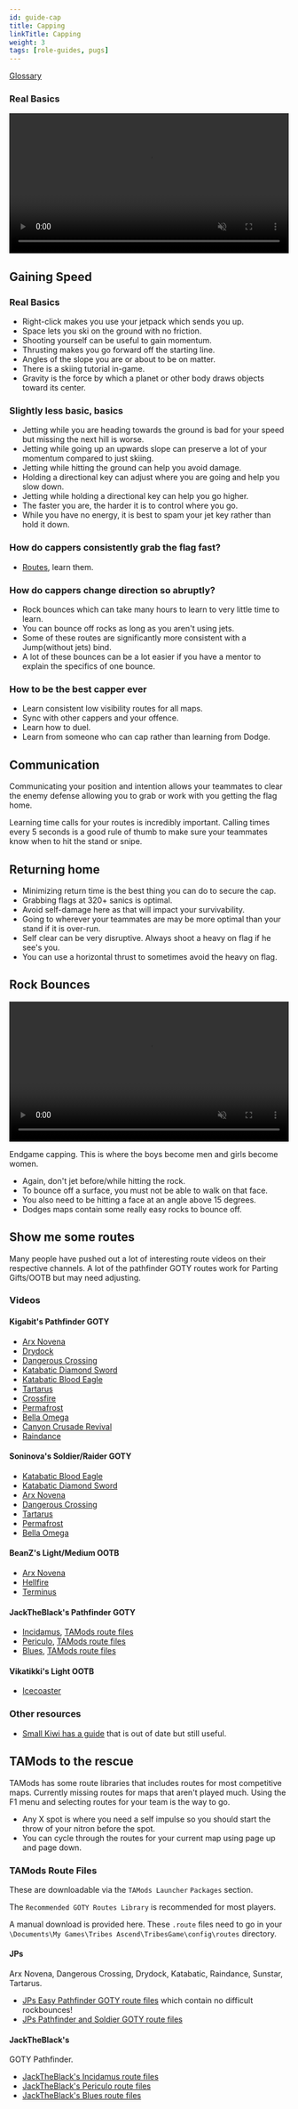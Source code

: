 ```yaml
---
id: guide-cap
title: Capping
linkTitle: Capping
weight: 3
tags: [role-guides, pugs]
---
```


[Glossary](/docs/gameplay/guide-quick#glossary)
### Real Basics

<video width="100%" height="auto" autoplay="true" muted loop preload="metadata">
  <source src="/video/cap-arx-back.webm" type="video/webm"></source>Your browser does not support .webm video.
</video>

## Gaining Speed
### Real Basics
<!-- TODO Move to guide-movement -->
- Right-click makes you use your jetpack which sends you up.
- Space lets you ski on the ground with no friction.
- Shooting yourself can be useful to gain momentum. 
- Thrusting makes you go forward off the starting line.
- Angles of the slope you are or about to be on matter. 
- There is a skiing tutorial in-game.
- Gravity is the force by which a planet or other body draws objects toward its center.

### Slightly less basic, basics

- Jetting while you are heading towards the ground is bad for your speed but missing the next hill is worse.
- Jetting while going up an upwards slope can preserve a lot of your momentum compared to just skiing.
- Jetting while hitting the ground can help you avoid damage.
- Holding a directional key can adjust where you are going and help you slow down.
- Jetting while holding a directional key can help you go higher.
- The faster you are, the harder it is to control where you go.
- While you have no energy, it is best to spam your jet key rather than hold it down.

### How do cappers consistently grab the flag fast?
- [Routes](#show-me-some-routes), learn them. 

### How do cappers change direction so abruptly? 
- Rock bounces which can take many hours to learn to very little time to learn.
- You can bounce off rocks as long as you aren't using jets. 
- Some of these routes are significantly more consistent with a Jump(without jets) bind.
- A lot of these bounces can be a lot easier if you have a mentor to explain the specifics of one bounce.

### How to be the best capper ever
- Learn consistent low visibility routes for all maps.
- Sync with other cappers and your offence.
- Learn how to duel.
- Learn from someone who can cap rather than learning from Dodge.

## Communication
Communicating your position and intention allows your teammates to clear the enemy defense allowing you to grab or work with you getting the flag home.

Learning time calls for your routes is incredibly important. Calling times every 5 seconds is a good rule of thumb to make sure your teammates know when to hit the stand or snipe.

## Returning home
- Minimizing return time is the best thing you can do to secure the cap.
- Grabbing flags at 320+ sanics is optimal. 
- Avoid self-damage here as that will impact your survivability. 
- Going to wherever your teammates are may be more optimal than your stand if it is over-run.
- Self clear can be very disruptive. Always shoot a heavy on flag if he see's you.
- You can use a horizontal thrust to sometimes avoid the heavy on flag.

## Rock Bounces

<video width="100%" height="auto" autoplay="true" muted loop preload="metadata">
  <source src="/video/kata-ds-bounce.webm" type="video/webm"></source>Your browser does not support .webm video.
</video>

Endgame capping. This is where the boys become men and girls become women.

- Again, don't jet before/while hitting the rock.
- To bounce off a surface, you must not be able to walk on that face.
- You also need to be hitting a face at an angle above 15 degrees.
- Dodges maps contain some really easy rocks to bounce off. 

## Show me some routes
Many people have pushed out a lot of interesting route videos on their respective channels. A lot of the pathfinder GOTY routes work for Parting Gifts/OOTB but may need adjusting.

### Videos
#### Kigabit's Pathfinder GOTY
- [Arx Novena](http://www.youtube.com/playlist?list=PLor2TDMmuFQwnmNLx9nuUsGSDmibNCCou)
- [Drydock](http://www.youtube.com/playlist?list=PLor2TDMmuFQxmii8JNoFdInjV5i1HcBaW)
- [Dangerous Crossing](http://www.youtube.com/playlist?list=PLor2TDMmuFQzpmX0wu4jpE4Va6G8nkcjk)
- [Katabatic Diamond Sword](http://www.youtube.com/playlist?list=PLor2TDMmuFQz9ev1X4UWm3jFcvEx5mvhq)
- [Katabatic Blood Eagle](http://www.youtube.com/playlist?list=PLor2TDMmuFQzShkKJSFmls9ZefKRwG5aZ)
- [Tartarus](http://www.youtube.com/playlist?list=PLor2TDMmuFQxGmWe7CLKvHXfcrwa4vSRY)
- [Crossfire](http://www.youtube.com/playlist?list=PLor2TDMmuFQxgVQlVt952XjigViEbwM5t)
- [Permafrost](http://www.youtube.com/playlist?list=PLor2TDMmuFQxq5zzhKwk92G1aiXiIDZEp)
- [Bella Omega](http://www.youtube.com/playlist?list=PLor2TDMmuFQx60qYp3XsqAPkTxEg3cOL3)
- [Canyon Crusade Revival](http://www.youtube.com/playlist?list=PLor2TDMmuFQyTwG_3Vyby0sfdBOLeGu2r)
- [Raindance](http://www.youtube.com/playlist?list=PLor2TDMmuFQzP3wBliilpmDv9rhKb6Uk0)

#### Soninova's Soldier/Raider GOTY
- [Katabatic Blood Eagle](http://www.youtube.com/watch?v=pGia8sVounA)
- [Katabatic Diamond Sword](http://www.youtube.com/watch?v=bvrvCprj7oo)
- [Arx Novena](http://www.youtube.com/watch?v=9Mz8exyhBrs)
- [Dangerous Crossing](http://www.youtube.com/watch?v=W6fBtEe4938)
- [Tartarus](http://www.youtube.com/watch?v=yEL3d1gN4iQ)
- [Permafrost](http://www.youtube.com/watch?v=8EXJsaZPNeY)
- [Bella Omega](https://youtu.be/_XGpuNuo6Zo)

#### BeanZ's Light/Medium OOTB
- [Arx Novena](https://youtu.be/CahvqJRwoWA)
- [Hellfire](https://youtu.be/5NKH5JEvOoA)
- [Terminus](https://youtu.be/07SAYWskQ6s)

#### JackTheBlack's Pathfinder GOTY
- [Incidamus](https://youtu.be/-SerjnmOvns), [TAMods route files](/routes/jacktheblacks-blues-routes.zip)
- [Periculo](https://youtu.be/izQGpW2qAc8), [TAMods route files](/routes/jacktheblacks-periculo-routes.zip)
- [Blues](https://youtu.be/I_VKMFYgrgA), [TAMods route files](/routes/jacktheblacks-blues-routes.zip)

#### Vikatikki's Light OOTB
- [Icecoaster](https://youtu.be/JShaimqA-MU)

### Other resources
- [Small Kiwi has a guide](https://youtu.be/5aoD0HuefiU) that is out of date but still useful.

## TAMods to the rescue
TAMods has some route libraries that includes routes for most competitive maps. Currently missing routes for maps that aren't played much. Using the F1 menu and selecting routes for your team is the way to go. 

- Any X spot is where you need a self impulse so you should start the throw of your nitron before the spot. 
- You can cycle through the routes for your current map using page up and page down.

### TAMods Route Files
These are downloadable via the `TAMods Launcher` `Packages` section.

The `Recommended GOTY Routes Library` is recommended for most players.

A manual download is provided here. These `.route` files need to go in your `\Documents\My Games\Tribes Ascend\TribesGame\config\routes` directory.
#### JPs
Arx Novena, Dangerous Crossing, Drydock, Katabatic, Raindance, Sunstar, Tartarus.
- [JPs Easy Pathfinder GOTY route files](/routes/jps-easy-pathfinder-goty-routes.zip) which contain no difficult rockbounces!
- [JPs Pathfinder and Soldier GOTY route files](/routes/jps-pathfinder-soldier-goty-routes.zip)
#### JackTheBlack's
GOTY Pathfinder.
- [JackTheBlack's Incidamus route files](/routes/jacktheblacks-incidamus-routes.zip)
- [JackTheBlack's Periculo route files](/routes/jacktheblacks-periculo-routes.zip)
- [JackTheBlack's Blues route files](/routes/jacktheblacks-blues-routes.zip)